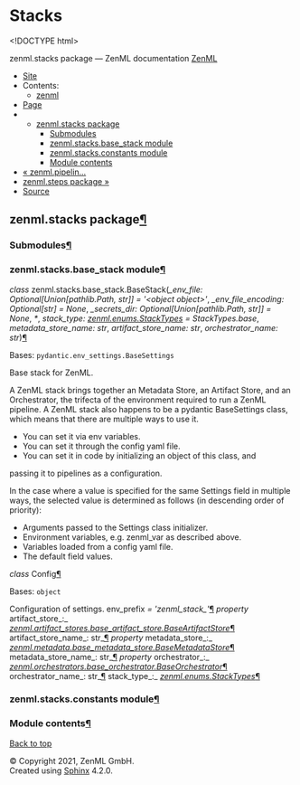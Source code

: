 # Stacks

&lt;!DOCTYPE html&gt;

zenml.stacks package — ZenML documentation  [ZenML](https://github.com/zenml-io/zenml/tree/f72adcd1e42495f4df75b34799ad8ac19cae3e95/docs/sphinx_docs/_build/html/index.html)

*  [Site](https://github.com/zenml-io/zenml/tree/f72adcd1e42495f4df75b34799ad8ac19cae3e95/docs/sphinx_docs/_build/html/index.html)
  * Contents:
    * [zenml](https://github.com/zenml-io/zenml/tree/f72adcd1e42495f4df75b34799ad8ac19cae3e95/docs/sphinx_docs/_build/html/modules.html)
*  [Page](zenml.stacks.md)
  * * [zenml.stacks package](zenml.stacks.md)
      * [Submodules](zenml.stacks.md#submodules)
      * [zenml.stacks.base\_stack module](zenml.stacks.md#module-zenml.stacks.base_stack)
      * [zenml.stacks.constants module](zenml.stacks.md#module-zenml.stacks.constants)
      * [Module contents](zenml.stacks.md#module-zenml.stacks)
* [ « zenml.pipelin...](zenml.pipelines.md)
* [ zenml.steps package »](zenml.steps.md)
*  [Source](https://github.com/zenml-io/zenml/tree/f72adcd1e42495f4df75b34799ad8ac19cae3e95/docs/sphinx_docs/_build/html/_sources/zenml.stacks.rst.txt)

## zenml.stacks package[¶](zenml.stacks.md#zenml-stacks-package)

### Submodules[¶](zenml.stacks.md#submodules)

### zenml.stacks.base\_stack module[¶](zenml.stacks.md#module-zenml.stacks.base_stack)

 _class_ zenml.stacks.base\_stack.BaseStack\(_\_env\_file: Optional\[Union\[pathlib.Path, str\]\] = '&lt;object object&gt;'_, _\_env\_file\_encoding: Optional\[str\] = None_, _\_secrets\_dir: Optional\[Union\[pathlib.Path, str\]\] = None_, _\*_, _stack\_type:_ [_zenml.enums.StackTypes_](./#zenml.enums.StackTypes) _= StackTypes.base_, _metadata\_store\_name: str_, _artifact\_store\_name: str_, _orchestrator\_name: str_\)[¶](zenml.stacks.md#zenml.stacks.base_stack.BaseStack)

Bases: `pydantic.env_settings.BaseSettings`

Base stack for ZenML.

A ZenML stack brings together an Metadata Store, an Artifact Store, and an Orchestrator, the trifecta of the environment required to run a ZenML pipeline. A ZenML stack also happens to be a pydantic BaseSettings class, which means that there are multiple ways to use it.

* You can set it via env variables.
* You can set it through the config yaml file.
* You can set it in code by initializing an object of this class, and

passing it to pipelines as a configuration.

In the case where a value is specified for the same Settings field in multiple ways, the selected value is determined as follows \(in descending order of priority\):

* Arguments passed to the Settings class initializer.
* Environment variables, e.g. zenml\_var as described above.
* Variables loaded from a config yaml file.
* The default field values.

 _class_ Config[¶](zenml.stacks.md#zenml.stacks.base_stack.BaseStack.Config)

Bases: `object`

Configuration of settings. env\_prefix _= 'zenml\_stack\_'_[¶](zenml.stacks.md#zenml.stacks.base_stack.BaseStack.Config.env_prefix) _property_ artifact\_store_:_ [_zenml.artifact\_stores.base\_artifact\_store.BaseArtifactStore_](zenml.artifact_stores.md#zenml.artifact_stores.base_artifact_store.BaseArtifactStore)[¶](zenml.stacks.md#zenml.stacks.base_stack.BaseStack.artifact_store) artifact\_store\_name_: str_[¶](zenml.stacks.md#zenml.stacks.base_stack.BaseStack.artifact_store_name) _property_ metadata\_store_:_ [_zenml.metadata.base\_metadata\_store.BaseMetadataStore_](zenml.metadata.md#zenml.metadata.base_metadata_store.BaseMetadataStore)[¶](zenml.stacks.md#zenml.stacks.base_stack.BaseStack.metadata_store) metadata\_store\_name_: str_[¶](zenml.stacks.md#zenml.stacks.base_stack.BaseStack.metadata_store_name) _property_ orchestrator_:_ [_zenml.orchestrators.base\_orchestrator.BaseOrchestrator_](zenml.orchestrators/#zenml.orchestrators.base_orchestrator.BaseOrchestrator)[¶](zenml.stacks.md#zenml.stacks.base_stack.BaseStack.orchestrator) orchestrator\_name_: str_[¶](zenml.stacks.md#zenml.stacks.base_stack.BaseStack.orchestrator_name) stack\_type_:_ [_zenml.enums.StackTypes_](./#zenml.enums.StackTypes)[¶](zenml.stacks.md#zenml.stacks.base_stack.BaseStack.stack_type)

### zenml.stacks.constants module[¶](zenml.stacks.md#module-zenml.stacks.constants)

### Module contents[¶](zenml.stacks.md#module-zenml.stacks)

 [Back to top](zenml.stacks.md)

 © Copyright 2021, ZenML GmbH.  
 Created using [Sphinx](http://sphinx-doc.org/) 4.2.0.  


